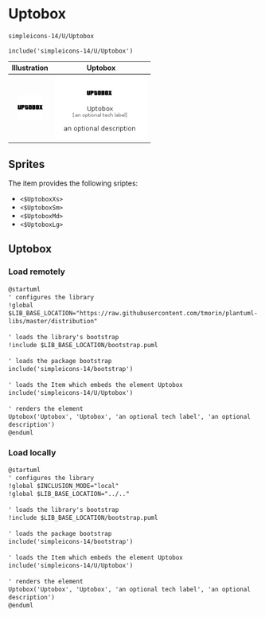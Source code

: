 # Uptobox


```text
simpleicons-14/U/Uptobox
```

```text
include('simpleicons-14/U/Uptobox')
```



| Illustration | Uptobox |
| :---: | :---: |
| ![illustration for Illustration](../../simpleicons-14/U/Uptobox.png) | ![illustration for Uptobox](../../simpleicons-14/U/Uptobox.Local.png) |



## Sprites
The item provides the following sriptes:

- `<$UptoboxXs>`
- `<$UptoboxSm>`
- `<$UptoboxMd>`
- `<$UptoboxLg>`





## Uptobox

### Load remotely
```plantuml
@startuml
' configures the library
!global $LIB_BASE_LOCATION="https://raw.githubusercontent.com/tmorin/plantuml-libs/master/distribution"

' loads the library's bootstrap
!include $LIB_BASE_LOCATION/bootstrap.puml

' loads the package bootstrap
include('simpleicons-14/bootstrap')

' loads the Item which embeds the element Uptobox
include('simpleicons-14/U/Uptobox')

' renders the element
Uptobox('Uptobox', 'Uptobox', 'an optional tech label', 'an optional description')
@enduml
```

### Load locally
```plantuml
@startuml
' configures the library
!global $INCLUSION_MODE="local"
!global $LIB_BASE_LOCATION="../.."

' loads the library's bootstrap
!include $LIB_BASE_LOCATION/bootstrap.puml

' loads the package bootstrap
include('simpleicons-14/bootstrap')

' loads the Item which embeds the element Uptobox
include('simpleicons-14/U/Uptobox')

' renders the element
Uptobox('Uptobox', 'Uptobox', 'an optional tech label', 'an optional description')
@enduml
```

